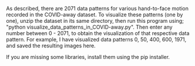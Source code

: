 As described, there are 2071 data patterns for various hand-to-face motion recorded in the COVID-away dataset. 
To visualize these patterns (one by one), unzip the dataset in its same directory, then run this program using; "python visualize_data_patterns_in_COVID-away.py".
Then enter any number between 0 - 2071, to obtain the visualization of that respective data pattern. 
For example, I have visualized data patterns 0, 50, 400, 600, 1971, and saved the resulting images here.

If you are missing some libraries, install them using the pip installer.
